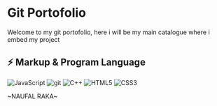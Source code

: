 # Git Portofolio
Welcome to my git portofolio, here i will be my main catalogue where i embed my project

## ⚡ Markup & Program Language

![JavaScript](https://img.shields.io/badge/-JavaScript-black?style=flat-plastic&logo=javascript)
![git](https://img.shields.io/badge/-git-black?style=flat-plastic&logo=git)
![C++](https://img.shields.io/badge/-C++-00599C?style=flat-plastic&logo=c)
![HTML5](https://img.shields.io/badge/-HTML5-E34F26?style=flat-plastic&logo=html5&logoColor=white)
![CSS3](https://img.shields.io/badge/-CSS3-1572B6?style=flat-plastic&logo=css3)

~NAUFAL RAKA~

